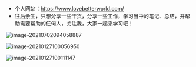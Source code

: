 - 个人网站：https://www.lovebetterworld.com/
- 往后余生，只想分享一些干货，分享一些工作，学习当中的笔记、总结，并帮助需要帮助的任何人，关注我，大家一起来学习吧！

![image-20210702094058887](https://gitee.com/AiShiYuShiJiePingXing/img/raw/master/img/image-20210702094058887.png)









![image-20210127100056950](http://lovebetterworld.com/image-20210127100056950.png)

![image-20210127100111147](http://lovebetterworld.com/image-20210127100111147.png)